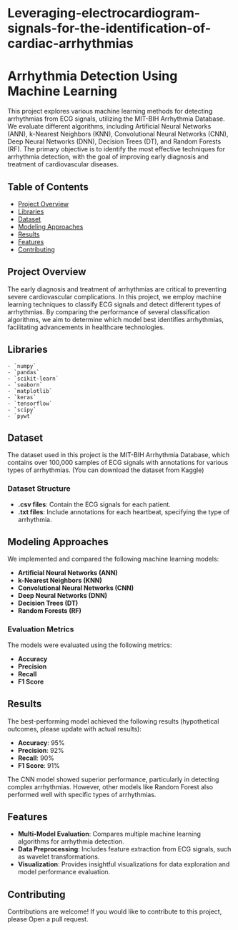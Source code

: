 # Leveraging-electrocardiogram-signals-for-the-identification-of-cardiac-arrhythmias

# **Arrhythmia Detection Using Machine Learning**

This project explores various machine learning methods for detecting arrhythmias from ECG signals, utilizing the MIT-BIH Arrhythmia Database. We evaluate different algorithms, including Artificial Neural Networks (ANN), k-Nearest Neighbors (KNN), Convolutional Neural Networks (CNN), Deep Neural Networks (DNN), Decision Trees (DT), and Random Forests (RF). The primary objective is to identify the most effective techniques for arrhythmia detection, with the goal of improving early diagnosis and treatment of cardiovascular diseases.

## **Table of Contents**

- [Project Overview](#project-overview)
- [Libraries](#Libraries)
- [Dataset](#dataset)
- [Modeling Approaches](#modeling-approaches)
- [Results](#results)
- [Features](#features)
- [Contributing](#Contributing)
  
## **Project Overview**

The early diagnosis and treatment of arrhythmias are critical to preventing severe cardiovascular complications. In this project, we employ machine learning techniques to classify ECG signals and detect different types of arrhythmias. By comparing the performance of several classification algorithms, we aim to determine which model best identifies arrhythmias, facilitating advancements in healthcare technologies.

## **Libraries**
    - `numpy`
    - `pandas`
    - `scikit-learn`
    - `seaborn`
    - `matplotlib`
    - `keras`
    - `tensorflow`
    - `scipy`
    - `pywt`

## **Dataset**

The dataset used in this project is the MIT-BIH Arrhythmia Database, which contains over 100,000 samples of ECG signals with annotations for various types of arrhythmias. (You can download the dataset from Kaggle)

### **Dataset Structure**

- **.csv files**: Contain the ECG signals for each patient.
- **.txt files**: Include annotations for each heartbeat, specifying the type of arrhythmia.

## **Modeling Approaches**

We implemented and compared the following machine learning models:

- **Artificial Neural Networks (ANN)**
- **k-Nearest Neighbors (KNN)**
- **Convolutional Neural Networks (CNN)**
- **Deep Neural Networks (DNN)**
- **Decision Trees (DT)**
- **Random Forests (RF)**

### **Evaluation Metrics**

The models were evaluated using the following metrics:
- **Accuracy**
- **Precision**
- **Recall**
- **F1 Score**

## **Results**

The best-performing model achieved the following results (hypothetical outcomes, please update with actual results):

- **Accuracy**: 95%
- **Precision**: 92%
- **Recall**: 90%
- **F1 Score**: 91%

The CNN model showed superior performance, particularly in detecting complex arrhythmias. However, other models like Random Forest also performed well with specific types of arrhythmias.

## **Features**

- **Multi-Model Evaluation**: Compares multiple machine learning algorithms for arrhythmia detection.
- **Data Preprocessing**: Includes feature extraction from ECG signals, such as wavelet transformations.
- **Visualization**: Provides insightful visualizations for data exploration and model performance evaluation.

## **Contributing**

Contributions are welcome! If you would like to contribute to this project, please Open a pull request.
